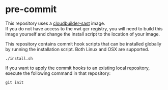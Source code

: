 # pre-commit

This repository uses a [cloudbuilder-sast](https://github.com/vwt-digital/cloudbuilder-sast) image.  
If you do not have access to the vwt gcr registry, you will need to build this image yourself and change the install 
script to the location of your image.

This repository contains commit hook scripts that can be installed globally by running the installation script.
Both Linux and OSX are supported.

```
./install.sh
```

If you want to apply the commit hooks to an existing local repository, execute the following command in that repository:

```
git init
```

